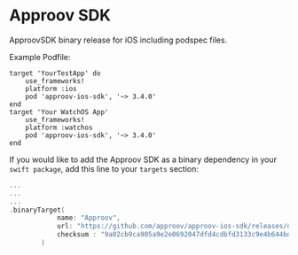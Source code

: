 # Approov SDK
ApproovSDK binary release for iOS including podspec files.

Example Podfile:

```podfile
target 'YourTestApp' do
    use_frameworks!
    platform :ios
    pod 'approov-ios-sdk', '~> 3.4.0'
end
target 'Your WatchOS App'
    use_frameworks!
    platform :watchos
    pod 'approov-ios-sdk', '~> 3.4.0'
end
```

If you would like to add the Approov SDK as a binary dependency in your `swift package`, add this line to your `targets` section:

```swift
...
...
...
.binaryTarget(
            name: "Approov",
            url: "https://github.com/approov/approov-ios-sdk/releases/download/3.4.0/Approov.xcframework.zip",
            checksum : "9a02cb9ca905a9e2e0692047dfd4cdbfd3133c9e4b644bdfe898f7ce1b8d7461"
        )


```
